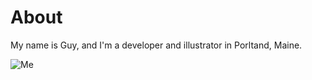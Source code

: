 # About

My name is Guy, and I'm a developer and illustrator in Porltand, Maine.

![Me](/images/profile.png)